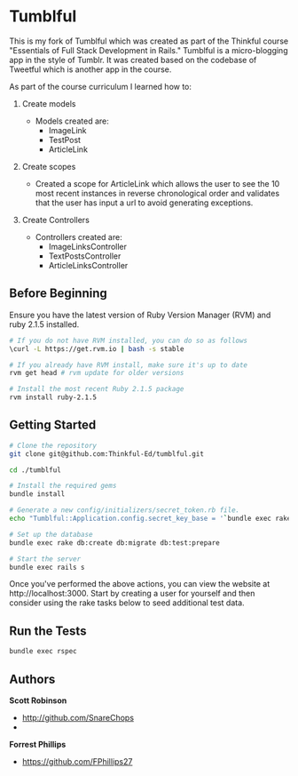 Tumblful
=============
This is my fork of Tumblful which was created as part of the Thinkful course "Essentials of Full Stack Development in Rails."
Tumblful is a micro-blogging app in the style of Tumblr. It was created based on the codebase of Tweetful which is another app in the course.

As part of the course curriculum I learned how to:

1. Create models
    * Models created are:
        * ImageLink
        * TestPost
        * ArticleLink

2. Create scopes
    * Created a scope for ArticleLink which allows the user to see the 10 most recent instances in reverse chronological order and validates that the user has input a url to avoid generating exceptions.

3. Create Controllers
    * Controllers created are:
        * ImageLinksController
        * TextPostsController
        * ArticleLinksController

Before Beginning
-------------

Ensure you have the latest version of Ruby Version Manager (RVM) and ruby 2.1.5 installed.

```sh
# If you do not have RVM installed, you can do so as follows
\curl -L https://get.rvm.io | bash -s stable

# If you already have RVM install, make sure it's up to date
rvm get head # rvm update for older versions

# Install the most recent Ruby 2.1.5 package
rvm install ruby-2.1.5
```

Getting Started
-------------

```sh
# Clone the repository
git clone git@github.com:Thinkful-Ed/tumblful.git

cd ./tumblful

# Install the required gems
bundle install

# Generate a new config/initializers/secret_token.rb file.
echo "Tumblful::Application.config.secret_key_base = '`bundle exec rake secret`'" > config/initializers/secret_token.rb

# Set up the database
bundle exec rake db:create db:migrate db:test:prepare

# Start the server
bundle exec rails s
```

Once you've performed the above actions, you can view the website at http://localhost:3000.
Start by creating a user for yourself and then consider using the rake tasks below to seed
additional test data.


Run the Tests
-------------

```sh
bundle exec rspec
```

Authors
-------

**Scott Robinson**
- http://github.com/SnareChops
- 
**Forrest Phillips**
- https://github.com/FPhillips27

